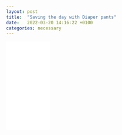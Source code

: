 ```yaml
---
layout: post
title:  "Saving the day with Diaper pants"
date:   2022-03-20 14:16:22 +0100
categories: necessary 
---
```


<iframe style="width:120px;height:240px;" marginwidth="0" marginheight="0" scrolling="no" frameborder="0" src="//ws-eu.amazon-adsystem.com/widgets/q?ServiceVersion=20070822&OneJS=1&Operation=GetAdHtml&MarketPlace=DE&source=ss&ref=as_ss_li_til&ad_type=product_link&tracking_id=nammupb-21&language=en_GB&marketplace=amazon&region=DE&placement=B09NNJ69CF&asins=B09NNJ69CF&linkId=01799b92b27d30ec889c70a00883429c&show_border=true&link_opens_in_new_window=true"></iframe>